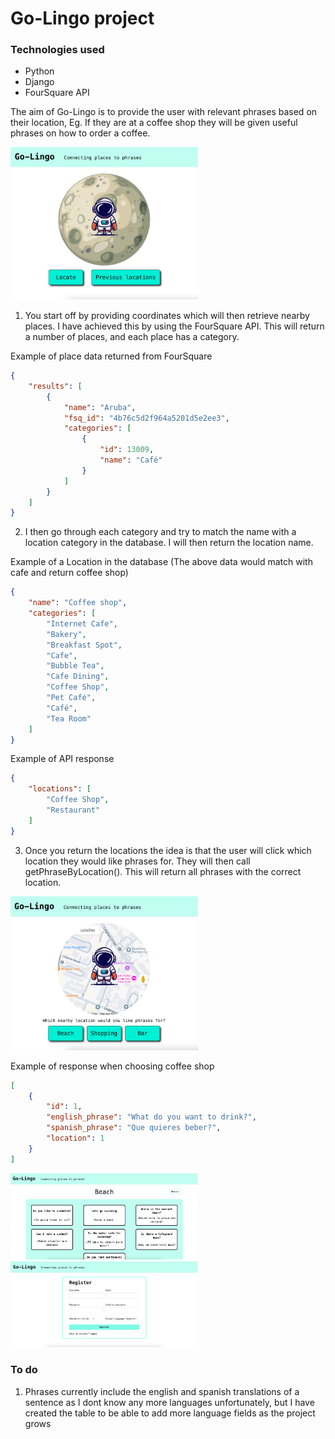 # Go-Lingo project

### Technologies used

- Python
- Django
- FourSquare API

The aim of Go-Lingo is to provide the user with relevant phrases based on their location, Eg. If they are at a coffee shop they will be given useful phrases on how to order a coffee.

<img src="./readme/locate-user.png" alt='locate user' width="300" />

1. You start off by providing coordinates which will then retrieve nearby places. I have achieved this by using the FourSquare API. This will return a number of places, and each place has a category.

Example of place data returned from FourSquare
```json
{
    "results": [
        {
            "name": "Aruba",
            "fsq_id": "4b76c5d2f964a5201d5e2ee3",
            "categories": [
                {
                    "id": 13009,
                    "name": "Café"
                }
            ]
        }
    ]
}
```
2. I then go through each category and try to match the name with a location category in the database. I will then return the location name.

Example of a Location in the database (The above data would match with cafe and return coffee shop)
```json
{
    "name": "Coffee shop",
    "categories": [
        "Internet Cafe",
        "Bakery",
        "Breakfast Spot",
        "Cafe",
        "Bubble Tea",
        "Cafe Dining",
        "Coffee Shop",
        "Pet Café",
        "Café",
        "Tea Room"
    ]
}
```
Example of API response
```json
{
    "locations": [
        "Coffee Shop",
        "Restaurant"
    ]
}
```
3. Once you return the locations the idea is that the user will click which location they would like phrases for. They will then call getPhraseByLocation(). This will return all phrases with the correct location.

<img src="./readme/chose-location.png" alt='chose location' width="300" />

Example of response when choosing coffee shop
```json
[
    {
        "id": 1,
        "english_phrase": "What do you want to drink?",
        "spanish_phrase": "Que quieres beber?",
        "location": 1
    }
]
```

<img src="./readme/phrases.png" alt='chose location' width="300" />
<img src="./readme/register.png" alt='chose location' width="300" />


### To do
1. Phrases currently include the english and spanish translations of a sentence as I dont know any more languages unfortunately, but I have created the table to be able to add more language fields as the project grows
